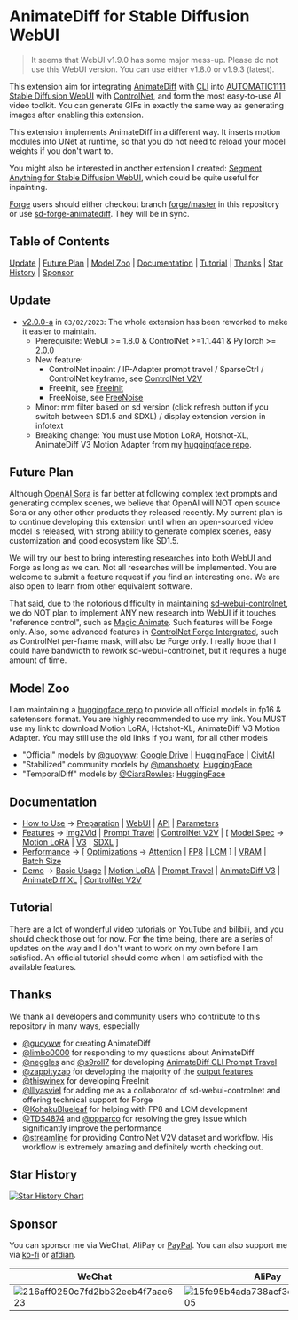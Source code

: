 # AnimateDiff for Stable Diffusion WebUI

> It seems that WebUI v1.9.0 has some major mess-up. Please do not use this WebUI version. You can use either v1.8.0 or v1.9.3 (latest).

This extension aim for integrating [AnimateDiff](https://github.com/guoyww/AnimateDiff/) with [CLI](https://github.com/s9roll7/animatediff-cli-prompt-travel) into [AUTOMATIC1111 Stable Diffusion WebUI](https://github.com/AUTOMATIC1111/stable-diffusion-webui) with [ControlNet](https://github.com/Mikubill/sd-webui-controlnet), and form the most easy-to-use AI video toolkit. You can generate GIFs in exactly the same way as generating images after enabling this extension.

This extension implements AnimateDiff in a different way. It inserts motion modules into UNet at runtime, so that you do not need to reload your model weights if you don't want to.

You might also be interested in another extension I created: [Segment Anything for Stable Diffusion WebUI](https://github.com/continue-revolution/sd-webui-segment-anything), which could be quite useful for inpainting.

[Forge](https://github.com/lllyasviel/stable-diffusion-webui-forge) users should either checkout branch [forge/master](https://github.com/continue-revolution/sd-webui-animatediff/tree/forge/master) in this repository or use [sd-forge-animatediff](https://github.com/continue-revolution/sd-forge-animatediff). They will be in sync.


## Table of Contents
[Update](#update) | [Future Plan](#future-plan) | [Model Zoo](#model-zoo) | [Documentation](#documentation) | [Tutorial](#tutorial) | [Thanks](#thanks) | [Star History](#star-history) | [Sponsor](#sponsor)


## Update
- [v2.0.0-a](https://github.com/continue-revolution/sd-webui-animatediff/tree/v2.0.0-a) in `03/02/2023`: The whole extension has been reworked to make it easier to maintain.
  - Prerequisite: WebUI >= 1.8.0 & ControlNet >=1.1.441 & PyTorch >= 2.0.0
  - New feature:
      - ControlNet inpaint / IP-Adapter prompt travel / SparseCtrl / ControlNet keyframe, see [ControlNet V2V](docs/features.md#controlnet-v2v)
      - FreeInit, see [FreeInit](docs/features.md#FreeInit)
      - FreeNoise, see [FreeNoise](docs/features.md#FreeNoise)
  - Minor: mm filter based on sd version (click refresh button if you switch between SD1.5 and SDXL) / display extension version in infotext
  - Breaking change: You must use Motion LoRA, Hotshot-XL, AnimateDiff V3 Motion Adapter from my [huggingface repo](https://huggingface.co/conrevo/AnimateDiff-A1111/tree/main).

## Future Plan
Although [OpenAI Sora](https://openai.com/sora) is far better at following complex text prompts and generating complex scenes, we believe that OpenAI will NOT open source Sora or any other other products they released recently. My current plan is to continue developing this extension until when an open-sourced video model is released, with strong ability to generate complex scenes, easy customization and good ecosystem like SD1.5.

We will try our best to bring interesting researches into both WebUI and Forge as long as we can. Not all researches will be implemented. You are welcome to submit a feature request if you find an interesting one. We are also open to learn from other equivalent software.

That said, due to the notorious difficulty in maintaining [sd-webui-controlnet](https://github.com/Mikubill/sd-webui-controlnet), we do NOT plan to implement ANY new research into WebUI if it touches "reference control", such as [Magic Animate](https://github.com/magic-research/magic-animate). Such features will be Forge only. Also, some advanced features in [ControlNet Forge Intergrated](https://github.com/lllyasviel/stable-diffusion-webui-forge/tree/main/extensions-builtin/sd_forge_controlnet), such as ControlNet per-frame mask, will also be Forge only. I really hope that I could have bandwidth to rework sd-webui-controlnet, but it requires a huge amount of time.


## Model Zoo
I am maintaining a [huggingface repo](https://huggingface.co/conrevo/AnimateDiff-A1111/tree/main) to provide all official models in fp16 & safetensors format. You are highly recommended to use my link. You MUST use my link to download Motion LoRA, Hotshot-XL, AnimateDiff V3 Motion Adapter. You may still use the old links if you want, for all other models

- "Official" models by [@guoyww](https://github.com/guoyww): [Google Drive](https://drive.google.com/drive/folders/1EqLC65eR1-W-sGD0Im7fkED6c8GkiNFI) | [HuggingFace](https://huggingface.co/guoyww/animatediff/tree/main) | [CivitAI](https://civitai.com/models/108836)
- "Stabilized" community models by [@manshoety](https://huggingface.co/manshoety): [HuggingFace](https://huggingface.co/manshoety/AD_Stabilized_Motion/tree/main)
- "TemporalDiff" models by [@CiaraRowles](https://huggingface.co/CiaraRowles): [HuggingFace](https://huggingface.co/CiaraRowles/TemporalDiff/tree/main)


## Documentation
- [How to Use](docs/how-to-use.md) -> [Preparation](docs/how-to-use.md#preparation) | [WebUI](docs/how-to-use.md#webui) | [API](docs/how-to-use.md#api) | [Parameters](docs/how-to-use.md#parameters)
- [Features](docs/features.md) -> [Img2Vid](docs/features.md#img2vid) | [Prompt Travel](docs/features.md#prompt-travel) | [ControlNet V2V](docs/features.md#controlnet-v2v) | [ [Model Spec](docs/features.md#model-spec) -> [Motion LoRA](docs/features.md#motion-lora) | [V3](docs/features.md#v3) | [SDXL](docs/features.md#sdxl) ]
- [Performance](docs/performance.md) -> [ [Optimizations](docs/performance.md#optimizations) -> [Attention](docs/performance.md#attention) | [FP8](docs/performance.md#fp8) | [LCM](docs/performance.md#lcm) ] | [VRAM](docs/performance.md#vram) | [Batch Size](docs/performance.md#batch-size)
- [Demo](docs/demo.md) -> [Basic Usage](docs/demo.md#basic-usage) | [Motion LoRA](docs/demo.md#motion-lora) | [Prompt Travel](docs/demo.md#prompt-travel) | [AnimateDiff V3](docs/demo.md#animatediff-v3) | [AnimateDiff XL](docs/demo.md#animatediff-xl) | [ControlNet V2V](docs/demo.md#controlnet-v2v)


## Tutorial 
There are a lot of wonderful video tutorials on YouTube and bilibili, and you should check those out for now. For the time being, there are a series of updates on the way and I don't want to work on my own before I am satisfied. An official tutorial should come when I am satisfied with the available features.


## Thanks
We thank all developers and community users who contribute to this repository in many ways, especially
- [@guoyww](https://github.com/guoyww) for creating AnimateDiff
- [@limbo0000](https://github.com/limbo0000) for responding to my questions about AnimateDiff
- [@neggles](https://github.com/neggles) and [@s9roll7](https://github.com/s9roll7) for developing [AnimateDiff CLI Prompt Travel](https://github.com/s9roll7/animatediff-cli-prompt-travel)
- [@zappityzap](https://github.com/zappityzap) for developing the majority of the [output features](https://github.com/continue-revolution/sd-webui-animatediff/blob/master/scripts/animatediff_output.py)
- [@thiswinex](https://github.com/thiswinex) for developing FreeInit
- [@lllyasviel](https://github.com/lllyasviel) for adding me as a collaborator of sd-webui-controlnet and offering technical support for Forge
- [@KohakuBlueleaf](https://github.com/KohakuBlueleaf) for helping with FP8 and LCM development
- [@TDS4874](https://github.com/TDS4874) and [@opparco](https://github.com/opparco) for resolving the grey issue which significantly improve the performance
- [@streamline](https://twitter.com/kaizirod) for providing ControlNet V2V dataset and workflow. His workflow is extremely amazing and definitely worth checking out.


## Star History
<a href="https://star-history.com/#continue-revolution/sd-webui-animatediff&Date">
  <picture>
    <source media="(prefers-color-scheme: dark)" srcset="https://api.star-history.com/svg?repos=continue-revolution/sd-webui-animatediff&type=Date&theme=dark" />
    <source media="(prefers-color-scheme: light)" srcset="https://api.star-history.com/svg?repos=continue-revolution/sd-webui-animatediff&type=Date" />
    <img alt="Star History Chart" src="https://api.star-history.com/svg?repos=continue-revolution/sd-webui-animatediff&type=Date" />
  </picture>
</a>


## Sponsor
You can sponsor me via WeChat, AliPay or [PayPal](https://paypal.me/conrevo). You can also support me via [ko-fi](https://ko-fi.com/conrevo) or [afdian](https://afdian.net/a/conrevo).

| WeChat | AliPay | PayPal |
| --- | --- | --- |
| ![216aff0250c7fd2bb32eeb4f7aae623](https://user-images.githubusercontent.com/63914308/232824466-21051be9-76ce-4862-bb0d-a431c186fce1.jpg) | ![15fe95b4ada738acf3e44c1d45a1805](https://user-images.githubusercontent.com/63914308/232824545-fb108600-729d-4204-8bec-4fd5cc8a14ec.jpg) | ![IMG_1419_](https://github.com/continue-revolution/sd-webui-animatediff/assets/63914308/eaa7b114-a2e6-4ecc-a29f-253ace06d1ea) |
